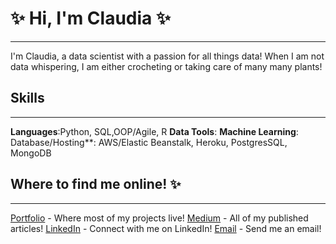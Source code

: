 

# ✨ Hi, I'm Claudia ✨ #

***

I'm Claudia, a data scientist with a passion for all things data! When I am not data whispering, I am either crocheting or taking care of many many plants!


## Skills 

***

**Languages**:Python, SQL,OOP/Agile, R
**Data Tools**: 
**Machine Learning**:
Database/Hosting**: AWS/Elastic Beanstalk, Heroku, PostgresSQL, MongoDB


## Where to find me online! ✨ 

***
  
[Portfolio](https://www.claudiachajon.me) - Where most of my projects live!
[Medium](https://medium.com/@claudia.chajon) - All of my published articles!
[LinkedIn](https://www.linkedin.com/in/claudia-chajon/) - Connect with me on LinkedIn!
[Email](mailto:claudia.chajon@gmail.com) - Send me an email!




<!--
**claudiasofiaC/claudiasofiaC** is a ✨ _special_ ✨ repository because its `README.md` (this file) appears on your GitHub profile.

-->
